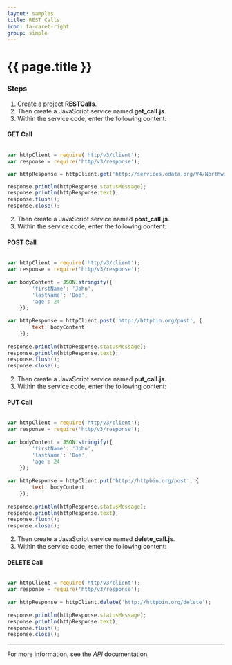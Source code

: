 ```yaml
---
layout: samples
title: REST Calls
icon: fa-caret-right
group: simple
---
```


{{ page.title }}
===

### Steps


1. Create a project **RESTCalls**.
2. Then create a JavaScript service named **get_call.js**.
3. Within the service code, enter the following content:

#### GET Call

```javascript

var httpClient = require('http/v3/client');
var response = require('http/v3/response');

var httpResponse = httpClient.get('http://services.odata.org/V4/Northwind/Northwind.svc/');

response.println(httpResponse.statusMessage);
response.println(httpResponse.text);
response.flush();
response.close();

```

2. Then create a JavaScript service named **post_call.js**.
3. Within the service code, enter the following content:

#### POST Call


```javascript

var httpClient = require('http/v3/client');
var response = require('http/v3/response');
	
var bodyContent = JSON.stringify({
		'firstName': 'John',
		'lastName': 'Doe',
		'age': 24
	});
	
var httpResponse = httpClient.post('http://httpbin.org/post', {
	    text: bodyContent
	});
	
response.println(httpResponse.statusMessage);
response.println(httpResponse.text);
response.flush();
response.close();

```

2. Then create a JavaScript service named **put_call.js**.
3. Within the service code, enter the following content:

#### PUT Call


```javascript

var httpClient = require('http/v3/client');
var response = require('http/v3/response');
	
var bodyContent = JSON.stringify({
		'firstName': 'John',
		'lastName': 'Doe',
		'age': 24
	});
	
var httpResponse = httpClient.put('http://httpbin.org/post', {
	    text: bodyContent
	});
	
response.println(httpResponse.statusMessage);
response.println(httpResponse.text);
response.flush();
response.close();

```
2. Then create a JavaScript service named **delete_call.js**.
3. Within the service code, enter the following content:

#### DELETE Call

```javascript

var httpClient = require('http/v3/client');
var response = require('http/v3/response');
	
var httpResponse = httpClient.delete('http://httpbin.org/delete');
	
response.println(httpResponse.statusMessage);
response.println(httpResponse.text);
response.flush();
response.close();

```

---

For more information, see the *[API](../api/)* documentation.
